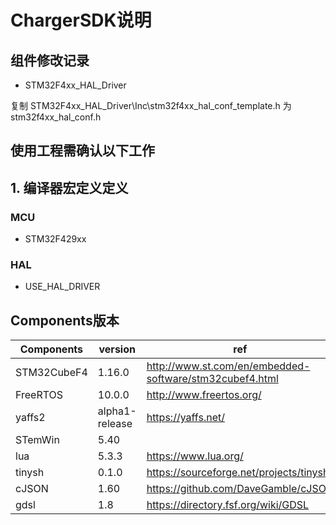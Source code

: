 # ChargerSDK说明

## 组件修改记录

+ STM32F4xx_HAL_Driver

复制 STM32F4xx_HAL_Driver\Inc\stm32f4xx_hal_conf_template.h 为stm32f4xx_hal_conf.h

## 使用工程需确认以下工作

## 1. 编译器宏定义定义

### MCU

+ STM32F429xx

### HAL

+ USE_HAL_DRIVER

## Components版本

| Components  | version        | ref                                      |
| ----------- | -------------- | ---------------------------------------- |
| STM32CubeF4 | 1.16.0         | http://www.st.com/en/embedded-software/stm32cubef4.html |
| FreeRTOS    | 10.0.0         | http://www.freertos.org/                 |
| yaffs2      | alpha1-release | https://yaffs.net/                       |
| STemWin     | 5.40           |                                          |
| lua         | 5.3.3          | https://www.lua.org/                     |
| tinysh      | 0.1.0          | https://sourceforge.net/projects/tinysh/ |
| cJSON       | 1.60           | https://github.com/DaveGamble/cJSON      |
| gdsl        | 1.8            | https://directory.fsf.org/wiki/GDSL      |
